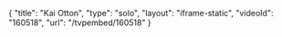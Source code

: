 {
    "title": "Kai Otton",
    "type": "solo",
    "layout": "iframe-static",
    "videoId": "160518",
    "url": "\/tvpembed\/160518"
}